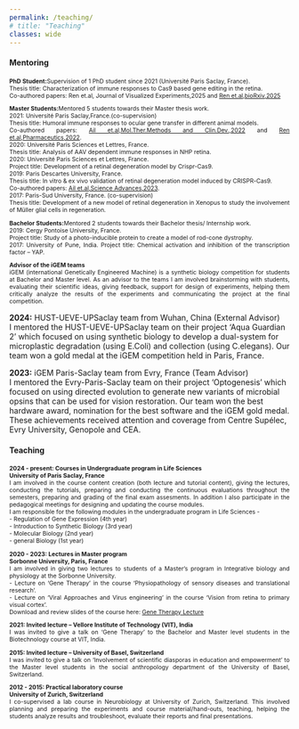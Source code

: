 ```yaml
---
permalink: /teaching/
# title: "Teaching"
classes: wide
---
```


#### **Mentoring**
<p align="justify" style="font-size:0.75em">
 <b>PhD Student:</b>Supervision of 1 PhD student since 2021 (Université Paris Saclay, France). <br>
 Thesis title: Characterization of immune  responses to Cas9 based gene editing in the retina. <br>
 Co-authored papers: Ren et.al, Journal of Visualized Experiments,2025 and <a href="https://www.biorxiv.org/content/10.1101/2025.06.02.656863v2">Ren et.al,bioRxiv,2025</a>
</p>

<p align="justify" style="font-size:0.75em">
 <b>Master Students:</b>Mentored 5 students towards their Master thesis work. <br>
 2021: Université Paris Saclay,France.(co-supervision) <br>
 Thesis title: Humoral immune responses to ocular gene transfer in different animal models. <br>
 Co-authored papers: <a href="https://doi.org/10.1016/j.omtm.2022.01.011">Ail et.al,Mol.Ther.Methods and Clin.Dev.,2022</a> and <a href="https://www.mdpi.com/1837708">Ren et.al,Pharmaceutics,2022</a>. <br>
 2020: Université Paris Sciences et Lettres, France. <br>
 Thesis title: Analysis of AAV dependent immune responses in NHP retina. <br>
 2020: Université Paris Sciences et Lettres, France. <br>
 Project title: Development of a retinal degeneration model by Crispr-Cas9. <br>
 2019: Paris Descartes University, France. <br>
 Thesis title: In vitro & ex vivo validation of retinal degeneration model induced by CRISPR-Cas9. <br>
 Co-authored papers: <a href="https://www.science.org/doi/10.1126/sciadv.adg8163">Ail et.al,Science Advances,2023</a>. <br>
 2017: Paris-Sud University, France. (co-supervision) <br>
 Thesis title: Development of a new model of retinal degeneration in Xenopus to study the involvement of Müller glial cells in  regeneration.
 </p>

 <p align="justify" style="font-size:0.75em">
<b>Bachelor Students:</b>Mentored 2 students towards their Bachelor thesis/ Internship work. <br>
2019: Cergy Pontoise University, France. <br>
 Project title: Study of a photo-inducible protein to create a model of rod-cone dystrophy. <br>
 2017: University of Pune, India. Project title: Chemical activation and inhibition of the transcription factor – YAP. <br>
</p>

<p align="justify" style="font-size:0.75em">
<b>Advisor of the iGEM teams</b> <br>
iGEM (international Genetically Engineered Machine) is a synthetic biology competition for students at Bachelor and Master level. As an advisor to the teams I am involved brainstorming with students, evaluating their scientific ideas, giving feedback, support for design of experiments, helping them critically analyze the results of the experiments and communicating the project at the final competition. <br>

<b>2024:</b> HUST-UEVE-UPSaclay team from Wuhan, China (External Advisor) <br>
I mentored the HUST-UEVE-UPSaclay team on their project ‘Aqua Guardian 2’ which focused on using synthetic biology to develop a dual-system for microplastic degradation (using E.Coli) and collection (using C.elegans). Our team won a gold medal at the iGEM competition held in Paris, France. <br>

<b>2023:</b> iGEM Paris-Saclay team from Evry, France (Team Advisor) <br>
I mentored the Evry-Paris-Saclay team on their project ‘Optogenesis’ which focused on using directed evolution to generate new variants of microbial opsins that can be used for vision restoration. Our team won the best hardware award, nomination for the best software and the iGEM gold medal. These achievements received attention and coverage from Centre Supélec, Evry University, Genopole and CEA.
</p>

#### **Teaching**
<p align="justify" style="font-size:0.75em">
<b>2024 - present: Courses in Undergraduate program in Life Sciences</b> <br>
<b>University of Paris Saclay, France</b> <br>
I am involved in the course content creation (both lecture and tutorial content), giving the lectures, conducting the tutorials, preparing and conducting the continuous evaluations throughout the semesters, preparing and grading of the final exam assesments. In addition I also participate in the pedagogical meetings for designing and updating the course modules. <br>
I am responsible for the following modules in the undergraduate program in Life Sciences - <br>
- Regulation of Gene Expression (4th year) <br>
- Introduction to Synthetic Biology (3rd year) <br>
- Molecular Biology (2nd year) <br>
- general Biology (1st year) <br>
</p>

<p align="justify" style="font-size:0.75em">
<b>2020 - 2023: Lectures in Master program</b> <br>
<b>Sorbonne University, Paris, France</b> <br>
I am involved in giving two lectures to students of a Master’s program in Integrative biology and physiology at the Sorbonne University. <br>
- Lecture on ‘Gene Therapy’ in the course ‘Physiopathology of sensory diseases and translational research’.<br>
- Lecture on ‘Viral Approaches and Virus engineering’ in the course ‘Vision from retina to primary visual cortex’. <br>
Download and review slides of the course here: <a href="https://drive.google.com/file/d/1acgDNR0FCBJRMzGNG1OpQQRh2yvJ5May/view?usp=share_link">Gene Therapy Lecture</a>
</p>

<p align="justify" style="font-size:0.75em">
<b>2021: Invited lecture – Vellore Institute of Technology (VIT), India</b> <br>
I was invited to give a talk on ‘Gene Therapy’ to the Bachelor and Master level students in the Biotechnology course at VIT, India. 
</p>

<p align="justify" style="font-size:0.75em">
<b>2015: Invited lecture – University of Basel, Switzerland</b> <br>
I was invited to give a talk on ‘Involvement of scientific diasporas in education and empowerment’ to the Master level students in the social anthropology department of the University of Basel, Switzerland.
</p>

<p align="justify" style="font-size:0.75em">
<b>2012 - 2015: Practical laboratory course</b> <br>
<b>University of Zurich, Switzerland</b> <br>
I co-supervised a lab course in Neurobiology at University of Zurich, Switzerland. This involved planning and preparing the experiments and course material/hand-outs, teaching, helping the students analyze results and troubleshoot, evaluate their reports and final presentations.
</p>


 





